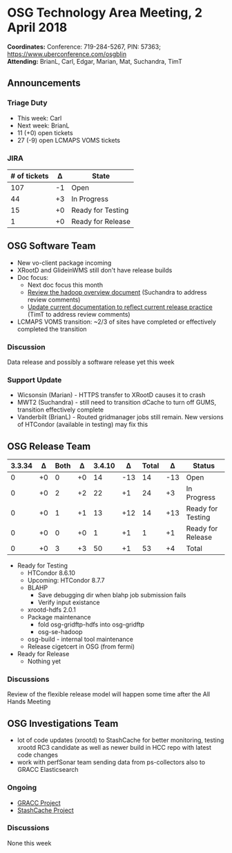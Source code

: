 # OSG Technology Area Meeting,  2 April 2018

**Coordinates:** Conference: 719-284-5267, PIN: 57363; <https://www.uberconference.com/osgblin>  
**Attending:** BrianL, Carl, Edgar, Marian, Mat, Suchandra, TimT


## Announcements


### Triage Duty

-   This week: Carl
-   Next week: BrianL
-   11 (+0) open tickets
-   27 (-9) open LCMAPS VOMS tickets


### JIRA

| # of tickets | &Delta; | State             |
|------------ |------- |----------------- |
| 107          | -1      | Open              |
| 44           | +3      | In Progress       |
| 15           | +0      | Ready for Testing |
| 1            | +0      | Ready for Release |


## OSG Software Team

-   New vo-client package incoming
-   XRootD and GlideinWMS still don't have release builds
-   Doc focus:  
    -   Next doc focus this month
    -   [Review the hadoop overview document](https://github.com/opensciencegrid/docs/pull/325) (Suchandra to address review comments)
    -   [Update current documentation to reflect current release practice](https://github.com/opensciencegrid/technology/pull/443) (TimT to address review comments)
-   LCMAPS VOMS transition: ~2/3 of sites have completed or effectively completed the transition


### Discussion

Data release and possibly a software release yet this week


### Support Update

- Wicsonsin (Marian) - HTTPS transfer to XRootD causes it to crash
- MWT2 (Suchandra) - still need to transition dCache to turn off GUMS, transition effectively complete
- Vanderbilt (BrianL) - Routed gridmanager jobs still remain. New versions of HTCondor (available in testing) may fix this

## OSG Release Team

| 3.3.34 | &Delta; | Both | &Delta; | 3.4.10 | &Delta; | Total | &Delta; | Status            |
|------- |-------- |----- |-------- |------- |-------- |------ |-------- |------------------ |
| 0      | +0      | 0    | +0      | 14     | -13     | 14    | -13     | Open              |
| 0      | +0      | 2    | +2      | 22     | +1      | 24    | +3      | In Progress       |
| 0      | +0      | 1    | +1      | 13     | +12     | 14    | +13     | Ready for Testing |
| 0      | +0      | 0    | +0      | 1      | +1      | 1     | +1      | Ready for Release |
| 0      | +0      | 3    | +3      | 50     | +1      | 53    | +4      | Total             |

-   Ready for Testing  
    -   HTCondor 8.6.10
    -   Upcoming: HTCondor 8.7.7
    -   BLAHP
        -   Save debugging dir when blahp job submission fails
        -   Verify input existance
    -   xrootd-hdfs 2.0.1
    -   Package maintenance
        -   fold osg-gridftp-hdfs into osg-gridftp
        -   osg-se-hadoop
    -   osg-build - internal tool maintenance
    -   Release cigetcert in OSG (from fermi)
-   Ready for Release  
    -   Nothing yet

### Discussions

Review of the flexible release model will happen some time after the All Hands Meeting  


## OSG Investigations Team

-   lot of code updates (xrootd) to StashCache for better monitoring, testing xrootd RC3 candidate as well as newer build in HCC repo with latest code changes
-   work with perfSonar team sending data from ps-collectors also to GRACC Elasticsearch


### Ongoing

-   [GRACC Project](https://jira.opensciencegrid.org/projects/GRACC/)
-   [StashCache Project](https://opensciencegrid.github.io/StashCache/)


### Discussions

None this week
